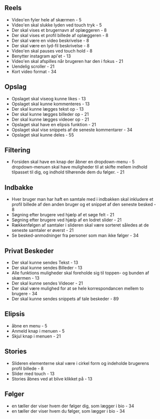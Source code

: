 ## Reels
- Video'en fyler hele af skærmen - 5
- Video'en skal slukke lyden ved touch tryk - 5
- Der skal vises et brugernavn af oplæggeren - 8
- Der skal vises et profil billede af oplæggeren - 8
- Der skal være en video beskrivelse - 8
- Der skal være en lyd-fil beskrivelse - 8
- Video'en skal pauses ved touch hold - 8
- Benytter instagram api'et - 13
- Video'en skal afspilles når brugeren har den i fokus - 21
- Uendelig scroller - 21
- Kort video format - 34
## Opslag
- Opslaget skal viseog kunne likes - 13
- Opslaget skal kunne kommenteres - 13
- Der skal kunne lægges tekst op - 13
- Der skal kunne lægges billeder op - 21
- Der skal kunne lægges videoer op - 21
- Opslaget skal have en elipsis funktion - 21
- Opslaget skal vise snippets af de seneste kommentarer - 34
- Opslaget skal kunne deles - 55
## Filtering
- Forsiden skal have en knap der åbner en dropdown-menu - 5
dropdown-menuen skal have muligheder til at skifte mellem indhold tilpasset til dig, og indhold tilhørende dem du følger. - 21
## Indbakke
- Hver bruger man har haft en samtale med i indbakken skal inkludere et profil billede af den anden bruger og et snippet af den seneste besked - 8
- Søgning efter brugere ved hjælp af et søge felt - 21
- Søgning efter brugere ved hjælp af en lodret slider - 21
- Rækkenfølgen af samtaler i slideren skal være sorteret således at de seneste samtaler er øverst - 21
- Se besked-anmodninger fra personer som man ikke følger - 34
## Privat Beskeder
- Der skal kunne sendes Tekst - 13
- Der skal kunne sendes Billeder - 13
- Alle funktions muligheder skal foreholde sig til toppen- og bunden af skærmen - 13
- Der skal kunne sendes Videoer - 21
- Der skal være mulighed for at se hele korrespondancen mellem to brugere - 34
- Der skal kunne sendes snippets af tale beskeder - 89
## Elipsis
- åbne en menu - 5
- Anmeld knap i menuen - 5
- Skjul knap i menuen - 21
## Stories
- Slideren elementerne skal være i cirkel form og indeholde brugerens profil billede - 8
- Slider med touch - 13
- Stories åbnes ved at blive klikket på - 13
## Følger
- en tæller der viser hvem der følger dig, som lægger i bio - 34
- en tæller der viser hvem du følger, som lægger i bio - 34